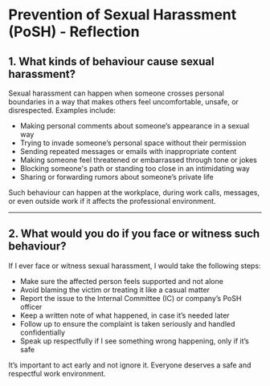 # Prevention of Sexual Harassment (PoSH) - Reflection

## 1. What kinds of behaviour cause sexual harassment?

Sexual harassment can happen when someone crosses personal boundaries in a way that makes others feel uncomfortable, unsafe, or disrespected. Examples include:

- Making personal comments about someone’s appearance in a sexual way
- Trying to invade someone’s personal space without their permission
- Sending repeated messages or emails with inappropriate content
- Making someone feel threatened or embarrassed through tone or jokes
- Blocking someone's path or standing too close in an intimidating way
- Sharing or forwarding rumors about someone’s private life

Such behaviour can happen at the workplace, during work calls, messages, or even outside work if it affects the professional environment.

---

## 2. What would you do if you face or witness such behaviour?

If I ever face or witness sexual harassment, I would take the following steps:

- Make sure the affected person feels supported and not alone
- Avoid blaming the victim or treating it like a casual matter
- Report the issue to the Internal Committee (IC) or company’s PoSH officer
- Keep a written note of what happened, in case it’s needed later
- Follow up to ensure the complaint is taken seriously and handled confidentially
- Speak up respectfully if I see something wrong happening, only if it’s safe

It’s important to act early and not ignore it. Everyone deserves a safe and respectful work environment.
